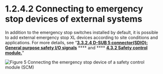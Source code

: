 # 1.2.4.2 Connecting to emergency stop devices of external systems

In addition to the emergency stop switches installed by default, it is possible to add external emergency stop XL devices according to site conditions and applications. For more details, see “[**3.3.2.4 D-SUB 5 connector(SDIO): General purpose safety I/O signals**](../../../3-product-install/3-3-robot-interface/2-external-device-interface/4-d-sub25-connector.md) **** and **** [**4.3.2 Safety control module.**](../../../4-maintenance/4-3-controller-check-maintenance/2-safety-control-module/)”

![Figure 5 Connecting the emergency stop device of a safety control module (SCM)](../../../.gitbook/assets/device\_connecting.png)

